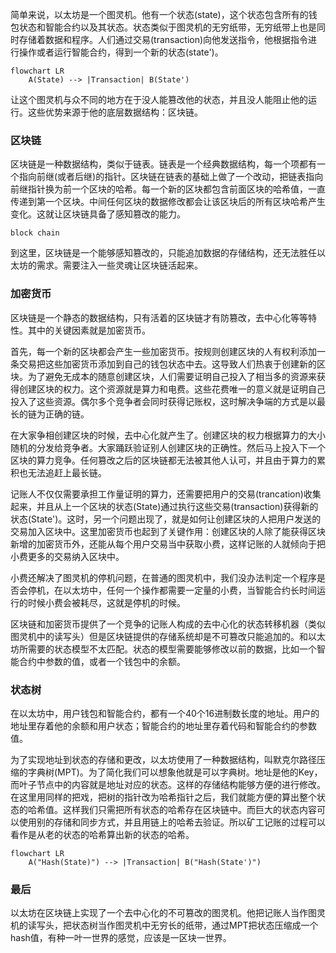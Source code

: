简单来说，以太坊是一个图灵机。他有一个状态(state)，这个状态包含所有的钱包状态和智能合约以及其状态。状态类似于图灵机的无穷纸带，无穷纸带上也是同时存储着数据和程序。人们通过交易(transaction)向他发送指令，他根据指令进行操作或者运行智能合约，得到一个新的状态(state')。

```mermaid
flowchart LR
    A(State) --> |Transaction| B(State')
```

让这个图灵机与众不同的地方在于没人能篡改他的状态，并且没人能阻止他的运行。这些优势来源于他的底层数据结构：区块链。

### 区块链

区块链是一种数据结构，类似于链表。链表是一个经典数据结构，每一个项都有一个指向前继(或者后继)的指针。区块链在链表的基础上做了一个改动，把链表指向前继指针换为前一个区块的哈希。每一个新的区块都包含前面区块的哈希值，一直传递到第一个区块。中间任何区块的数据修改都会让该区块后的所有区块哈希产生变化。这就让区块链具备了感知篡改的能力。

```mermaid
block chain
```

到这里，区块链是一个能够感知篡改的，只能追加数据的存储结构，还无法胜任以太坊的需求。需要注入一些灵魂让区块链活起来。

### 加密货币

区块链是一个静态的数据结构，只有活着的区块链才有防篡改，去中心化等等特性。其中的关键因素就是加密货币。

首先，每一个新的区块都会产生一些加密货币。按规则创建区块的人有权利添加一条交易把这些加密货币添加到自己的钱包状态中去。这导致人们热衷于创建新的区块。为了避免无成本的随意创建区块，人们需要证明自己投入了相当多的资源来获得创建区块的权力。这个资源就是算力和电费。这些花费唯一的意义就是证明自己投入了这些资源。偶尔多个竞争者会同时获得记账权，这时解决争端的方式是以最长的链为正确的链。

在大家争相创建区块的时候，去中心化就产生了。创建区块的权力根据算力的大小随机的分发给竞争者。大家踊跃验证别人创建区块的正确性。然后马上投入下一个区块的算力竞争。任何篡改之后的区块链都无法被其他人认可，并且由于算力的累积也无法追赶上最长链。

记账人不仅仅需要承担工作量证明的算力，还需要把用户的交易(trancation)收集起来，并且从上一个区块的状态(State)通过执行这些交易(transaction)获得新的状态(State')。这时，另一个问题出现了，就是如何让创建区块的人把用户发送的交易加入区块中。这里加密货币也起到了关键作用：创建区块的人除了能获得区块新增的加密货币外，还能从每个用户交易当中获取小费，这样记账的人就倾向于把小费更多的交易纳入区块中。

小费还解决了图灵机的停机问题，在普通的图灵机中，我们没办法判定一个程序是否会停机，在以太坊中，任何一个操作都需要一定量的小费，当智能合约长时间运行的时候小费会被耗尽，这就是停机的时候。

区块链和加密货币提供了一个竞争的记账人构成的去中心化的状态转移机器（类似图灵机中的读写头）但是区块链提供的存储系统却是不可篡改只能追加的。和以太坊所需要的状态模型不太匹配。状态的模型需要能够修改以前的数据，比如一个智能合约中参数的值，或者一个钱包中的余额。

### 状态树

在以太坊中，用户钱包和智能合约，都有一个40个16进制数长度的地址。用户的地址里存着他的余额和用户状态；智能合约的地址里存着代码和智能合约的参数值。

为了实现地址到状态的存储和更改，以太坊使用了一种数据结构，叫默克尔路径压缩的字典树(MPT)。为了简化我们可以想象他就是可以字典树。地址是他的Key，而叶子节点中的内容就是地址对应的状态。这样的存储结构能够方便的进行修改。在这里用同样的把戏，把树的指针改为哈希指针之后，我们就能方便的算出整个状态的哈希值。这样我们只需把所有状态的哈希存在区块链中。而巨大的状态内容可以使用别的存储和同步方式，并且用链上的哈希去验证。所以矿工记账的过程可以看作是从老的状态的哈希算出新的状态的哈希。

```mermaid
flowchart LR
    A("Hash(State)") --> |Transaction| B("Hash(State')")
```

### 最后

以太坊在区块链上实现了一个去中心化的不可篡改的图灵机。他把记账人当作图灵机的读写头，把状态树当作图灵机中无穷长的纸带，通过MPT把状态压缩成一个hash值，有种一叶一世界的感觉，应该是一区块一世界。